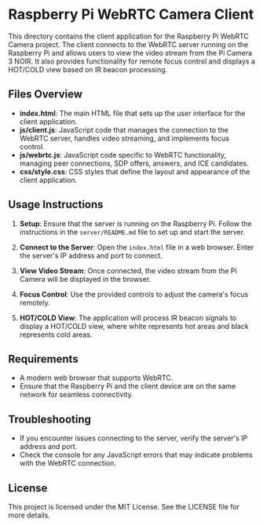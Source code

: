 # Raspberry Pi WebRTC Camera Client

This directory contains the client application for the Raspberry Pi WebRTC Camera project. The client connects to the WebRTC server running on the Raspberry Pi and allows users to view the video stream from the Pi Camera 3 NOIR. It also provides functionality for remote focus control and displays a HOT/COLD view based on IR beacon processing.

## Files Overview

- **index.html**: The main HTML file that sets up the user interface for the client application.
- **js/client.js**: JavaScript code that manages the connection to the WebRTC server, handles video streaming, and implements focus control.
- **js/webrtc.js**: JavaScript code specific to WebRTC functionality, managing peer connections, SDP offers, answers, and ICE candidates.
- **css/style.css**: CSS styles that define the layout and appearance of the client application.

## Usage Instructions

1. **Setup**: Ensure that the server is running on the Raspberry Pi. Follow the instructions in the `server/README.md` file to set up and start the server.

2. **Connect to the Server**: Open the `index.html` file in a web browser. Enter the server's IP address and port to connect.

3. **View Video Stream**: Once connected, the video stream from the Pi Camera will be displayed in the browser.

4. **Focus Control**: Use the provided controls to adjust the camera's focus remotely.

5. **HOT/COLD View**: The application will process IR beacon signals to display a HOT/COLD view, where white represents hot areas and black represents cold areas.

## Requirements

- A modern web browser that supports WebRTC.
- Ensure that the Raspberry Pi and the client device are on the same network for seamless connectivity.

## Troubleshooting

- If you encounter issues connecting to the server, verify the server's IP address and port.
- Check the console for any JavaScript errors that may indicate problems with the WebRTC connection.

## License

This project is licensed under the MIT License. See the LICENSE file for more details.